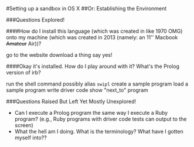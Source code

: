 #Setting up a sandbox in OS X
##Or: Establishing the Environment


###Questions Explored!

####How do I install this language (which was created in like 1970 OMG) onto my machine (which was created in 2013 (namely: an 11'' Macbook <strike>Amateur</strike> Air))?

go to the website
download a thing
say yes!

####Okay it's installed. How do I play around with it? What's the Prolog version of irb?

run the shell command
possibly alias <code>swipl</code>
create a sample program
load a sample program
write driver code
show "next_to" program

###Questions Raised But Left Yet Mostly Unexplored!

* Can I execute a Prolog program the same way I execute a Ruby program? (e.g., Ruby programs with driver code tests can output to the screen)
* What the hell am I doing. What is the terminology? What have I gotten myself into??
